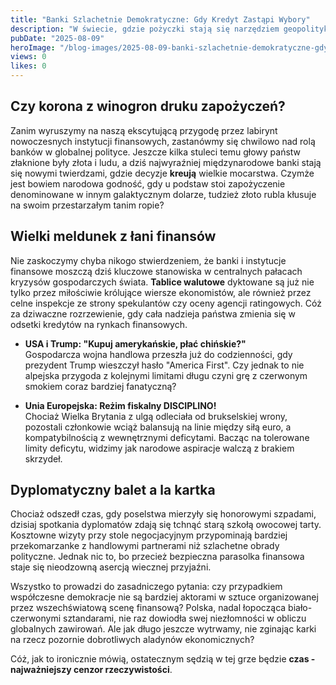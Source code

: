 ```yaml
---
title: "Banki Szlachetnie Demokratyczne: Gdy Kredyt Zastąpi Wybory"
description: "W świecie, gdzie pożyczki stają się narzędziem geopolityki, czy nowoczesna demokracja to tylko urokliwy gust pisany przez bankowość?"
pubDate: "2025-08-09"
heroImage: "/blog-images/2025-08-09-banki-szlachetnie-demokratyczne-gdy-kredyt-zastpi-wybory.png"
views: 0
likes: 0
---
```


## Czy korona z winogron druku zapożyczeń?  

Zanim wyruszymy na naszą ekscytującą przygodę przez labirynt nowoczesnych instytucji finansowych, zastanówmy się chwilowo nad rolą banków w globalnej polityce. Jeszcze kilka stuleci temu głowy państw złaknione były złota i ludu, a dziś najwyraźniej międzynarodowe banki stają się nowymi twierdzami, gdzie decyzje **kreują** wielkie mocarstwa. Czymże jest bowiem narodowa godność, gdy u podstaw stoi zapożyczenie denominowane w innym galaktycznym dolarze, tudzież złoto rubla kłusuje na swoim przestarzałym tanim ropie?

## Wielki meldunek z łani finansów

Nie zaskoczymy chyba nikogo stwierdzeniem, że banki i instytucje finansowe moszczą dziś kluczowe stanowiska w centralnych pałacach kryzysów gospodarczych świata. **Tablice walutowe** dyktowane są już nie tylko przez miłościwie królujące wiersze ekonomistów, ale również przez celne inspekcje ze strony spekulantów czy oceny agencji ratingowych. Cóż za dziwaczne rozrzewienie, gdy cała nadzieja państwa zmienia się w odsetki kredytów na rynkach finansowych.

- **USA i Trump: "Kupuj amerykańskie, płać chińskie?"**  
  Gospodarcza wojna handlowa przeszła już do codzienności, gdy prezydent Trump wieszczył hasło "America First". Czy jednak to nie alpejska przygoda z kolejnymi limitami długu czyni grę z czerwonym smokiem coraz bardziej fanatyczną? 

- **Unia Europejska: Reżim fiskalny DISCIPLINO!**  
  Chociaż Wielka Brytania z ulgą odleciała od brukselskiej wrony, pozostali członkowie wciąż balansują na linie między siłą euro, a kompatybilnością z wewnętrznymi deficytami. Bacząc na tolerowane limity deficytu, widzimy jak narodowe aspiracje walczą z brakiem skrzydeł.

## Dyplomatyczny balet a la kartka

Chociaż odszedł czas, gdy poselstwa mierzyły się honorowymi szpadami, dzisiaj spotkania dyplomatów zdają się tchnąć starą szkołą owocowej tarty. Kosztowne wizyty przy stole negocjacyjnym przypominają bardziej przekomarzanke z handlowymi partnerami niż szlachetne obrady polityczne. Jednak nic to, bo przecież bezpieczna parasolka finansowa staje się nieodzowną asercją wiecznej przyjaźni.

Wszystko to prowadzi do zasadniczego pytania: czy przypadkiem współczesne demokracje nie są bardziej aktorami w sztuce organizowanej przez wszechświatową scenę finansową? Polska, nadal łopocząca biało-czerwonymi sztandarami, nie raz dowiodła swej niezłomności w obliczu globalnych zawirowań. Ale jak długo jeszcze wytrwamy, nie zginając karki na rzecz pozornie dobrotliwych aladynów ekonomicznych? 

Cóż, jak to ironicznie mówią, ostatecznym sędzią w tej grze będzie **czas - najważniejszy cenzor rzeczywistości**.